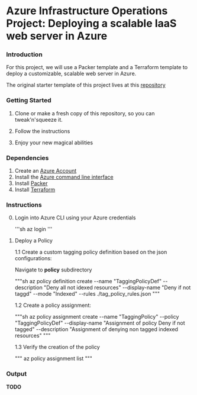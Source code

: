 # Azure Infrastructure Operations Project: Deploying a scalable IaaS web server in Azure

### Introduction

For this project, we will use a Packer template and a Terraform template to deploy a customizable, scalable web server in Azure.

The original starter template of this project lives at this [repository](https://github.com/udacity/nd082-Azure-Cloud-DevOps-Starter-Code)

### Getting Started
1. Clone or make a fresh copy of this repository, so you can tweak'n'squeeze it.

2. Follow the instructions

3. Enjoy your new magical abilities

### Dependencies
1. Create an [Azure Account](https://portal.azure.com) 
2. Install the [Azure command line interface](https://docs.microsoft.com/en-us/cli/azure/install-azure-cli?view=azure-cli-latest)
3. Install [Packer](https://www.packer.io/downloads)
4. Install [Terraform](https://www.terraform.io/downloads.html)

### Instructions
0. Login into Azure CLI using your Azure credentials

    '''sh
    az login
    '''
1. Deploy a Policy

    1.1 Create a custom tagging policy definition based on the json configurations:

    Navigate to **policy** subdirectory

    """sh
        az policy definition create --name "TaggingPolicyDef" --description "Deny all not idexed resources" --display-name "Deny if not taggd" --mode "Indexed" --rules ./tag_policy_rules.json
    """

    1.2 Create a policy assignment:

    """sh
        az policy assignment create --name "TaggingPolicy" --policy "TaggingPolicyDef" --display-name "Assignment of policy Deny if not tagged" --description "Assignment of denying non tagged indexed resources"
    """

    1.3 Verify the creation of the policy

    """
    az policy assignment list
    """
### Output
**TODO**

